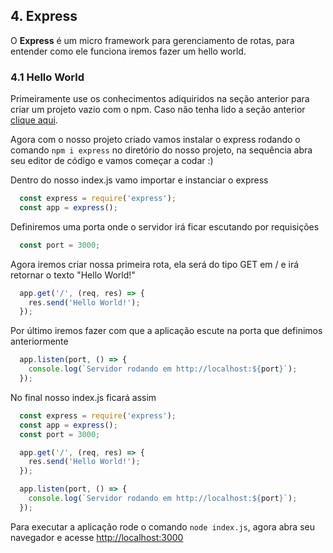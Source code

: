 ## 4. Express

O **Express** é um micro framework para gerenciamento de rotas, para entender como ele funciona iremos fazer um hello world.

### 4.1 Hello World

Primeiramente use os conhecimentos adiquiridos na seção anterior para criar um projeto vazio com o npm. Caso não tenha lido a seção anterior [clique aqui](../1-primeiros-passos/npm.md).

Agora com o nosso projeto criado vamos instalar o express rodando o comando `npm i express` no diretório do nosso projeto, na sequência abra seu editor de código e vamos começar a codar :)

Dentro do nosso index.js vamo importar e instanciar o express

```javascript
  const express = require('express');
  const app = express();
```

Definiremos uma porta onde o servidor irá ficar escutando por requisições

```javascript
  const port = 3000;
```

Agora iremos criar nossa primeira rota, ela será do tipo GET em / e irá retornar o texto "Hello World!"

```javascript
  app.get('/', (req, res) => {
    res.send('Hello World!');
  });
```

Por último iremos fazer com que a aplicação escute na porta que definimos anteriormente

```javascript
  app.listen(port, () => {
    console.log(`Servidor rodando em http://localhost:${port}`);
  });
```

No final nosso index.js ficará assim

```javascript
  const express = require('express');
  const app = express();
  const port = 3000;

  app.get('/', (req, res) => {
    res.send('Hello World!');
  });

  app.listen(port, () => {
    console.log(`Servidor rodando em http://localhost:${port}`);
  });
```

Para executar a aplicação rode o comando `node index.js`, agora abra seu navegador e acesse [http://localhost:3000](http://localhost:3000)
